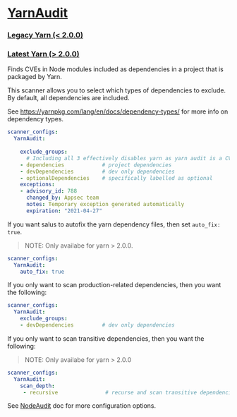 # [YarnAudit](https://yarnpkg.com/lang/en/docs/cli/audit/)

### [Legacy Yarn (< 2.0.0)](https://classic.yarnpkg.com/en/docs/cli/audit/)

### [Latest Yarn (> 2.0.0)](https://yarnpkg.com/cli/npm/audit)

Finds CVEs in Node modules included as dependencies in a project that is packaged by Yarn.

This scanner allows you to select which types of dependencies to exclude. By default, all dependencies are included.

See <https://yarnpkg.com/lang/en/docs/dependency-types/> for more info on dependency types.

```yaml
scanner_configs:
  YarnAudit:
    
    exclude_groups:
      # Including all 3 effectively disables yarn as yarn audit is a CVE scanner on dependencies
    - dependencies            # project dependencies
    - devDependencies         # dev only dependencies
    - optionalDependencies    # specifically labelled as optional
    exceptions:
    - advisory_id: 788
      changed_by: Appsec team
      notes: Temporary exception generated automatically
      expiration: "2021-04-27"
```

If you want salus to autofix the yarn dependency files, then set `auto_fix: true`.
> NOTE: Only availabe for yarn > 2.0.0.

```yaml
scanner_configs:
  YarnAudit:
    auto_fix: true
```

If you only want to scan production-related dependencies, then you want the following:

```yaml
scanner_configs:
  YarnAudit:
    exclude_groups:
    - devDependencies         # dev only dependencies
```

If you only want to scan transitive dependencies, then you want the following:
> NOTE: Only availabe for yarn > 2.0.0

```yaml
scanner_configs:
  YarnAudit:
    scan_depth: 
     - recursive               # recurse and scan transitive dependencies
```

See [NodeAudit](/docs/scanners/node_audit.md) doc for more configuration options.
